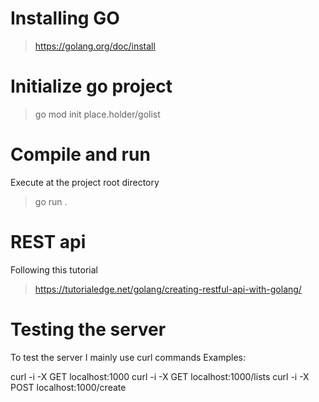 # Installing GO
> https://golang.org/doc/install

# Initialize go project
> go mod init place.holder/golist

# Compile and run
Execute at the project root directory
> go run .

# REST api
Following this tutorial
> https://tutorialedge.net/golang/creating-restful-api-with-golang/

# Testing the server
To test the server I mainly use curl commands
Examples:

curl -i -X GET localhost:1000
curl -i -X GET localhost:1000/lists
curl -i -X POST localhost:1000/create
